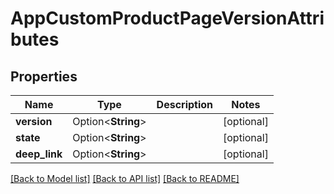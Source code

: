 # AppCustomProductPageVersionAttributes

## Properties

Name | Type | Description | Notes
------------ | ------------- | ------------- | -------------
**version** | Option<**String**> |  | [optional]
**state** | Option<**String**> |  | [optional]
**deep_link** | Option<**String**> |  | [optional]

[[Back to Model list]](../README.md#documentation-for-models) [[Back to API list]](../README.md#documentation-for-api-endpoints) [[Back to README]](../README.md)


